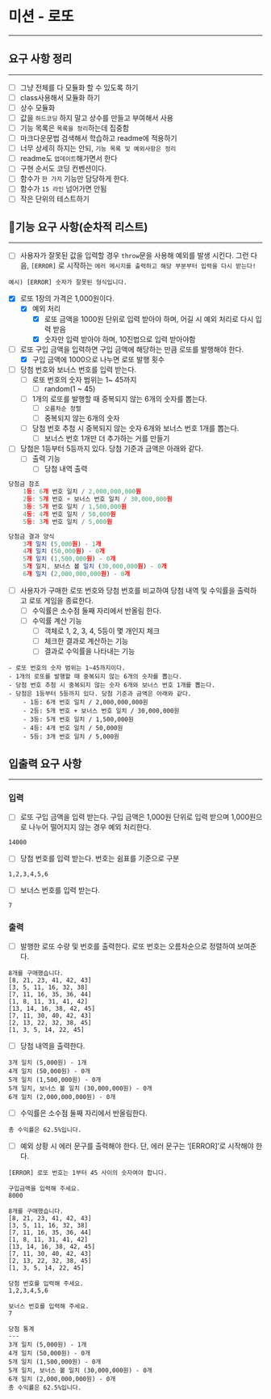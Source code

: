 # 미션 - 로또

---

## 요구 사항 정리

---

- [ ] 그냥 전체를 다 모듈화 할 수 있도록 하기
- [ ] class사용해서 모듈화 하기
- [ ] 상수 모듈화
- [ ] 값을 `하드코딩` 하지 말고 상수를 만들고 부여해서 사용
- [ ] 기능 목록은 `목록을 정리`하는데 집중함
- [ ] 마크다운문법 검색해서 학습하고 readme에 적용하기
- [ ] 너무 상세히 하지는 안되, `기능 목록 및 예외사항은 정리`
- [ ] readme도 `업데이트`해가면서 한다
- [ ] 구현 순서도 코딩 컨벤션이다.
- [ ] 함수가 `한 가지` 기능만 담당하게 한다.
- [ ] 함수가 `15 라인` 넘어가면 안됨
- [ ] 작은 단위의 테스트하기

## 🚀기능 요구 사항(순차적 리스트)

---

- [ ] 사용자가 잘못된 값을 입력할 경우 `throw`문을 사용해 예외를 발생 시킨다. 그런 다음, `[ERROR]` 로 시작하는 `에러 메시지를 출력하고 해당 부분부터 입력을 다시 받는다!`

`예시) [ERROR] 숫자가 잘못된 형식입니다.`

- [x] 로또 1장의 가격은 1,000원이다.
  - [x] 예외 처리
    - [x] 로또 금액을 1000원 단위로 입력 받아야 하며, 어길 시 예외 처리로 다시 입력 받음
    - [x] 숫자만 입력 받아야 하며, 10진법으로 입력 받아야함
- [ ] 로또 구입 금액을 입력하면 구입 금액에 해당하는 만큼 로또를 발행해야 한다.
  - [x] 구입 금액에 1000으로 나누면 로또 발행 횟수
- [ ] 당첨 번호와 보너스 번호를 입력 받는다.
  - [ ] 로또 번호의 숫자 범위는 1~ 45까지
    - [ ] random(1 ~ 45)
  - [ ] 1개의 로또를 발행할 때 중복되지 않는 6개의 숫자를 뽑는다.
    - [ ] `오름차순 정렬`
    - [ ] 중복되지 않는 6개의 숫자
  - [ ] 당첨 번호 추첨 시 중복되지 않는 숫자 6개와 보너스 번호 1개를 뽑는다.
    - [ ] 보너스 번호 1개만 더 추가하는 거를 만들기
- [ ] 당첨은 1등부터 5등까지 있다. 당첨 기준과 금액은 아래와 같다.
  - [ ] 출력 기능
    - [ ] 당첨 내역 출력

```jsx
당첨금 참조
	1등: 6개 번호 일치 / 2,000,000,000원
	2등: 5개 번호 + 보너스 번호 일치 / 30,000,000원
	3등: 5개 번호 일치 / 1,500,000원
	4등: 4개 번호 일치 / 50,000원
	5등: 3개 번호 일치 / 5,000원

당첨금 결과 양식
	3개 일치 (5,000원) - 1개
	4개 일치 (50,000원) - 0개
	5개 일치 (1,500,000원) - 0개
	5개 일치, 보너스 볼 일치 (30,000,000원) - 0개
	6개 일치 (2,000,000,000원) - 0개

```

- [ ] 사용자가 구매한 로또 번호와 당첨 번호를 비교하여 당첨 내역 및 수익률을 출력하고 로또 게임을 종료한다.
  - [ ] 수익률은 소수점 둘째 자리에서 반올림 한다.
  - [ ] 수익률 계산 기능
    - [ ] 객체로 1, 2, 3, 4, 5등이 몇 개인지 체크
    - [ ] 체크한 결과로 계산하는 기능
    - [ ] 결과로 수익률을 나타내는 기능

```
- 로또 번호의 숫자 범위는 1~45까지이다.
- 1개의 로또를 발행할 때 중복되지 않는 6개의 숫자를 뽑는다.
- 당첨 번호 추첨 시 중복되지 않는 숫자 6개와 보너스 번호 1개를 뽑는다.
- 당첨은 1등부터 5등까지 있다. 당첨 기준과 금액은 아래와 같다.
    - 1등: 6개 번호 일치 / 2,000,000,000원
    - 2등: 5개 번호 + 보너스 번호 일치 / 30,000,000원
    - 3등: 5개 번호 일치 / 1,500,000원
    - 4등: 4개 번호 일치 / 50,000원
    - 5등: 3개 번호 일치 / 5,000원

```

## 입출력 요구 사항

---

### 입력

- [ ] 로또 구입 금액을 입력 받는다. 구입 금액은 1,000원 단위로 입력 받으며 1,000원으로 나누어 떨어지지 않는 경우 예외 처리한다.

`14000`

- [ ] 당첨 번호를 입력 받는다. 번호는 쉼표를 기준으로 구분

`1,2,3,4,5,6`

- [ ] 보너스 번호를 입력 받는다.

`7`

### 출력

- [ ] 발행한 로또 수량 및 번호를 출력한다. 로또 번호는 오름차순으로 정렬하여 보여준다.

```
8개를 구매했습니다.
[8, 21, 23, 41, 42, 43]
[3, 5, 11, 16, 32, 38]
[7, 11, 16, 35, 36, 44]
[1, 8, 11, 31, 41, 42]
[13, 14, 16, 38, 42, 45]
[7, 11, 30, 40, 42, 43]
[2, 13, 22, 32, 38, 45]
[1, 3, 5, 14, 22, 45]
```

- [ ] 당첨 내역을 출력한다.

```
3개 일치 (5,000원) - 1개
4개 일치 (50,000원) - 0개
5개 일치 (1,500,000원) - 0개
5개 일치, 보너스 볼 일치 (30,000,000원) - 0개
6개 일치 (2,000,000,000원) - 0개
```

- [ ] 수익률은 소수점 둘째 자리에서 반올림한다.

`총 수익률은 62.5%입니다.`

- [ ] 예외 상황 시 에러 문구를 출력해야 한다. 단, 에러 문구는 ‘[ERROR]’로 시작해야 한다.

`[ERROR] 로또 번호는 1부터 45 사이의 숫자여야 합니다.`

```
구입금액을 입력해 주세요.
8000

8개를 구매했습니다.
[8, 21, 23, 41, 42, 43]
[3, 5, 11, 16, 32, 38]
[7, 11, 16, 35, 36, 44]
[1, 8, 11, 31, 41, 42]
[13, 14, 16, 38, 42, 45]
[7, 11, 30, 40, 42, 43]
[2, 13, 22, 32, 38, 45]
[1, 3, 5, 14, 22, 45]

당첨 번호를 입력해 주세요.
1,2,3,4,5,6

보너스 번호를 입력해 주세요.
7

당첨 통계
---
3개 일치 (5,000원) - 1개
4개 일치 (50,000원) - 0개
5개 일치 (1,500,000원) - 0개
5개 일치, 보너스 볼 일치 (30,000,000원) - 0개
6개 일치 (2,000,000,000원) - 0개
총 수익률은 62.5%입니다.
```

